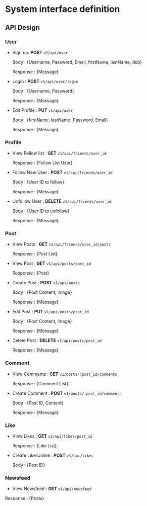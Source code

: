 # System interface definition

## API Design

<!-- - Account Feature: Create account, Login, update Password, name.

- User Profile Feature: View My Profile, View Other User's Profile

- User Action: Post, Comment on Post, Follow/Unfollow other user. -->

### User

- Sign up: **POST** `v1/api/user`

  Body : {Username, Password, Email, firstName, lastName, dob}

  Response : {Message}

- Login : **POST** `v1/api/user/login`

  Body : {Username, Password}

  Response : {Message}

- Edit Profile : **PUT** `v1/api/user`

  Body : {firstName, lastName, Password, Email}

  Response : {Message}

### Profile

- View Follow list : **GET** `v1/api/friends/user_id`

  Response : {Follow List User}

- Follow New User : **POST** `v1/api/friends/user_id`

  Body : {User ID to follow}

  Response : {Message}

- Unfollow User : **DELETE** `v1/api/friends/user_id`

  Body : {User ID to unfollow}

  Response : {Message}

### Post

- View Posts : **GET** `v1/api/friends/user_id/posts`

  Response : {Post List}

- View Post : **GET** `v1/api/posts/post_id`

  Response : {Post}

- Create Post : **POST** `v1/api/posts`

  Body : {Post Content, Image}

  Response : {Message}

- Edit Post : **PUT** `v1/api/posts/post_id`

  Body : {Post Content, Image}

  Response : {Message}

- Delete Post : **DELETE** `v1/api/posts/post_id`

  Response : {Message}

### Comment

- View Comments : **GET** `v1/posts/:post_id/comments`

  Response : {Comment List}

- Create Comment : **POST** `v1/posts/:post_id/comments`

  Body : {Post ID, Content}

  Response : {Message}

### Like

- View Likes : **GET** `v1/api/likes/post_id`

  Response : {Like List}

- Create Like/Unlike : **POST** `v1/api/likes`

  Body : {Post ID}

### Newsfeed

- View Newsfeed : **GET** `v1/api/newsfeed`

Response : {Posts}
